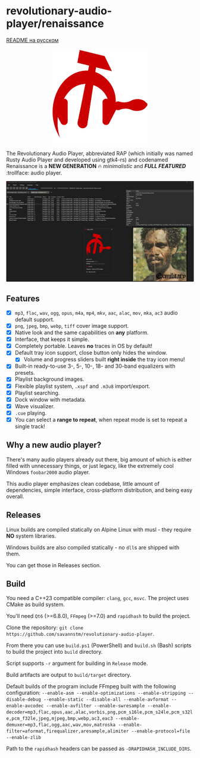 # revolutionary-audio-player/renaissance

[README на русском](./README-ru.md)

<p align="center">
    <img src="./icons/rap-logo.png" alt="Description" width="256"/>
</p>

The Revolutionary Audio Player, abbreviated RAP (which initially was named Rusty Audio Player and developed using gtk4-rs) and codenamed Renaissance is a **NEW GENERATION** :fire: _minimalistic_ and **_FULL FEATURED_** :trollface: audio player.

![Interface](./screenshots/gui.png)

## Features

-   [x] `mp3`, `flac`, `wav`, `ogg`, `opus`, `m4a`, `mp4`, `mkv`, `aac`, `alac`, `mov`, `mka`, `ac3` audio default support.
-   [x] `png`, `jpeg`, `bmp`, `webp`, `tiff` cover image support.
-   [x] Native look and the same capabilities on **any** platform.
-   [x] Interface, that keeps it simple.
-   [x] Completely portable. Leaves **no** traces in OS by default!
-   [x] Default tray icon support, close button only hides the window.
    -   [x] Volume and progress sliders built **right inside** the tray icon menu!
-   [x] Built-in ready-to-use 3-, 5-, 10-, 18- and 30-band equalizers with presets.
-   [x] Playlist background images.
-   [x] Flexible playlist system, `.xspf` and `.m3u8` import/export.
-   [x] Playlist searching.
-   [x] Dock window with metadata.
-   [x] Wave visualizer.
-   [x] `.cue` playing.
-   [x] You can select a **range to repeat**, when repeat mode is set to repeat a single track!

## Why a new audio player?

There's many audio players already out there, big amount of which is either filled with unnecessary things, or just legacy, like the extremely cool Windows `foobar2000` audio player.

This audio player emphasizes clean codebase, little amount of dependencies, simple interface, cross-platform distribution, and being easy overall.

## Releases

Linux builds are compiled statically on Alpine Linux with musl - they require **NO** system libraries.

Windows builds are also compiled statically - no `dll`s are shipped with them.

You can get those in Releases section.

## Build

You need a C++23 compatible compiler: `clang`, `gcc`, `msvc`. The project uses CMake as build system.

You'll need `Qt6` (>=6.8.0), `FFmpeg` (>=7.0) and `rapidhash` to build the project.

Clone the repository: `git clone https://github.com/savannstm/revolutionary-audio-player`.

From there you can use `build.ps1` (PowerShell) and `build.sh` (Bash) scripts to build the project into `build` directory.

Script supports `-r` argument for building in `Release` mode.

Build artifacts are output to `build/target` directory.

Default builds of the program include FFmpeg built with the following configuration: `--enable-asm --enable-optimizations --enable-stripping --disable-debug --enable-static --disable-all --enable-avformat --enable-avcodec --enable-avfilter --enable-swresample --enable-decoder=mp3,flac,opus,aac,alac,vorbis,png,pcm_s16le,pcm_s24le,pcm_s32le,pcm_f32le,jpeg,mjpeg,bmp,webp,ac3,eac3 --enable-demuxer=mp3,flac,ogg,aac,wav,mov,matroska --enable-filter=aformat,firequalizer,aresample,alimiter --enable-protocol=file --enable-zlib`

Path to the `rapidhash` headers can be passed as `-DRAPIDHASH_INCLUDE_DIRS`.
